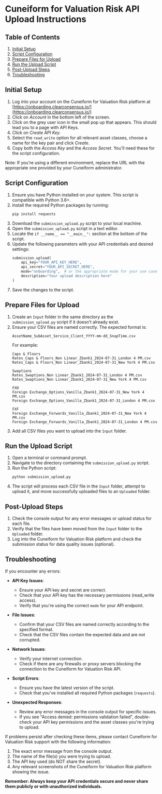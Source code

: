 # Cuneiform for Valuation Risk API Upload Instructions

## Table of Contents
1. [Initial Setup](#initial-setup)
2. [Script Configuration](#script-configuration)
3. [Prepare Files for Upload](#prepare-files-for-upload)
4. [Run the Upload Script](#run-the-upload-script)
5. [Post-Upload Steps](#post-upload-steps)
6. [Troubleshooting](#troubleshooting)

## Initial Setup

1. Log into your account on the Cuneiform for Valuation Risk platform at [https://onboarding.clearconsensus.io/](https://onboarding.clearconsensus.io/)
2. Click on _Account_ in the bottom left of the screen.
3. Click on the grey user icon in the small pop up that appears. This should lead you to a page with API Keys.
4. Click on _Create API Key_.
5. Select the `read_write` option for all relevant asset classes, choose a name for the key pair and click _Create_.
6. Copy both the _Access Key_ and the _Access Secret_. You'll need these for the script configuration.

Note: If you're using a different environment, replace the URL with the appropriate one provided by your Cuneiform administrator.

## Script Configuration

1. Ensure you have Python installed on your system. This script is compatible with Python 3.6+.
2. Install the required Python packages by running:
   ```bash
   pip install requests
   ```
3. Download the `submission_upload.py` script to your local machine.
4. Open the `submission_upload.py` script in a text editor.
5. Locate the `if __name__ == "__main__":` section at the bottom of the script.
6. Update the following parameters with your API credentials and desired settings:
   ```python
   submission_upload(
       api_key="YOUR_API_KEY_HERE",
       api_secret="YOUR_API_SECRET_HERE",
       mode="onboarding",  # or the appropriate mode for your use case
       description="Your upload description here"
   )
   ```
7. Save the changes to the script.

## Prepare Files for Upload

1. Create an `Input` folder in the same directory as the `submission_upload.py` script if it doesn't already exist.
2. Ensure your CSV files are named correctly. The expected format is:
   ```
   AssetName_SubAsset_Service_Client_YYYY-mm-dd_SnapTime.csv
   ```
   For example:
   ```
   Caps & Floors
   Rates_Caps & Floors_Non Linear_Zbank1_2024-07-31_London 4 PM.csv
   Rates_Caps & Floors_Non Linear_Zbank1_2024-07-31_New York 4 PM.csv

   Swaptions
   Rates_Swaptions_Non Linear_Zbank1_2024-07-31_London 4 PM.csv
   Rates_Swaptions_Non Linear_Zbank1_2024-07-31_New York 4 PM.csv

   FXO
   Foreign Exchange_Options_Vanilla_Zbank1_2024-07-31_New York 4 PM.csv
   Foreign Exchange_Options_Vanilla_Zbank1_2024-07-31_London 4 PM.csv

   FXF
   Foreign Exchange_Forwards_Vanilla_Zbank1_2024-07-31_New York 4 PM.csv
   Foreign Exchange_Forwards_Vanilla_Zbank1_2024-07-31_London 4 PM.csv

   ```
3. Add all CSV files you want to upload into the `Input` folder.

## Run the Upload Script

1. Open a terminal or command prompt.
2. Navigate to the directory containing the `submission_upload.py` script.
3. Run the Python script:
   ```bash
   python submission_upload.py
   ```
4. The script will process each CSV file in the `Input` folder, attempt to upload it, and move successfully uploaded files to an `Uploaded` folder.

## Post-Upload Steps

1. Check the console output for any error messages or upload status for each file.
2. Verify that the files have been moved from the `Input` folder to the `Uploaded` folder.
3. Log into the Cuneiform for Valuation Risk platform and check the submission status for data quality issues (optional).

## Troubleshooting

If you encounter any errors:

- **API Key Issues**: 
  - Ensure your API key and secret are correct.
  - Check that your API key has the necessary permissions (read_write access).
  - Verify that you're using the correct `mode` for your API endpoint.

- **File Issues**:
  - Confirm that your CSV files are named correctly according to the specified format.
  - Check that the CSV files contain the expected data and are not corrupted.

- **Network Issues**:
  - Verify your internet connection.
  - Check if there are any firewalls or proxy servers blocking the connection to the Cuneiform for Valuation Risk API.

- **Script Errors**:
  - Ensure you have the latest version of the script.
  - Check that you've installed all required Python packages (`requests`).

- **Unexpected Responses**:
  - Review any error messages in the console output for specific issues.
  - If you see "Access denied: permissions validation failed", double-check your API key permissions and the asset classes you're trying to upload.

If problems persist after checking these items, please contact Cuneiform for Valuation Risk support with the following information:
1. The exact error message from the console output.
2. The name of the file(s) you were trying to upload.
3. The API key used (do NOT share the secret).
4. Any relevant screenshots of the Cuneiform for Valuation Risk platform showing the issue.

**Remember: Always keep your API credentials secure and never share them publicly or with unauthorized individuals.**
